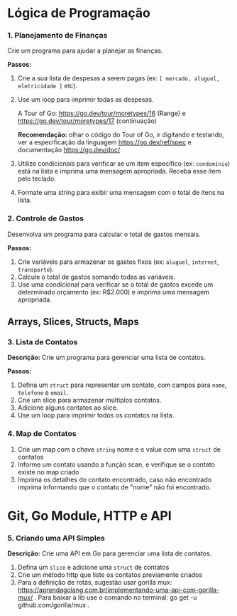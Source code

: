 # Lógica de Programação

### 1. Planejamento de Finanças
Crie um programa para ajudar a planejar as finanças.

**Passos:**
1. Crie a sua lista de despesas a serem pagas (ex: `[ mercado, aluguel, eletricidade ]` etc).
2. Use um loop para imprimir todas as despesas.

   A Tour of Go: https://go.dev/tour/moretypes/16 (Range)
   e https://go.dev/tour/moretypes/17 (continuação)
   
   **Recomendação:** olhar o código do Tour of Go, ir digitando e testando, ver a especificação da linguagem https://go.dev/ref/spec e documentação https://go.dev/doc/
    
4. Utilize condicionais para verificar se um item específico (ex: `condomínio`) está na lista e imprima uma mensagem apropriada. Receba esse item pelo teclado.
5. Formate uma string para exibir uma mensagem com o total de itens na lista.

### 2. Controle de Gastos
Desenvolva um programa para calcular o total de gastos mensais.

**Passos:**
1. Crie variáveis para armazenar os gastos fixos (ex: `aluguel`, `internet`, `transporte`).
2. Calcule o total de gastos somando todas as variáveis.
3. Use uma condicional para verificar se o total de gastos excede um determinado orçamento (ex: R$2.000) e imprima uma mensagem apropriada.

## Arrays, Slices, Structs, Maps

### 3. Lista de Contatos 

**Descrição:** Crie um programa para gerenciar uma lista de contatos.

**Passos:**
1. Defina um `struct` para representar um contato, com campos para `nome`, `telefone` e `email`.
2. Crie um slice para armazenar múltiplos contatos.
3. Adicione alguns contatos ao slice.
4. Use um loop para imprimir todos os contatos na lista.

### 4. Map de Contatos 
1. Crie um map com a chave `string` nome e o value com uma `struct` de contatos
2. Informe um contato usando a função scan, e verifique se o contato existe no map criado
3. Imprima os detalhes do contato encontrado, caso não encontrado imprima informando que o contato de "nome" não foi encontrado.

# Git, Go Module, HTTP e API

### 5. Criando uma API Simples 

**Descrição:** Crie uma API em Go para gerenciar uma lista de contatos.
1. Defina um `slice` e adicione uma `struct` de contatos
2. Crie um método http que liste os contatos previamente criados
3. Para a definição de rotas, sugestão usar gorilla mux: https://aprendagolang.com.br/implementando-uma-api-com-gorilla-mux/ . Para baixar a lib use o comando no terminal: go get -u github.com/gorilla/mux .
